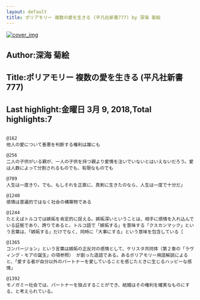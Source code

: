 ```yaml
---
layout: default
title: ポリアモリー 複数の愛を生きる (平凡社新書777) by 深海 菊絵
---
```


[![cover_img](http://images-jp.amazon.com/images/P/B071HL624P.09.MZZZZZZZ.jpg)](https://www.amazon.co.jp/dp/B071HL624P)  
## Author:深海 菊絵  
## Title:ポリアモリー 複数の愛を生きる (平凡社新書777)  
## Last highlight:金曜日 3月 9, 2018,Total highlights:7  
```
  
@162  
他人の愛について善悪を判断する権利は誰にも  
  
@256  
二人の子供がいる親が、一人の子供を持つ親より愛情を注いでいないとはいえないだろう。愛は人数によって分割されるものでも、有限なものでも  
  
@709  
人生は一度きり。でも、もしそれを正直に、真剣に生きたのなら、人生は一度で十分だ」  
  
@1240  
感情は普遍的ではなく社会の構築物である  
  
@1244  
たとえばトルコでは嫉妬を肯定的に捉える。嫉妬深いということは、相手に感情を入れ込んでいる証拠であり、誇りであると。トルコ語で「嫉妬する」を意味する「クスカンマック」という言葉は、「嫉妬する」だけでなく、同時に「大事にする」という意味を包含している［  
  
@1365  
コンパージョン」という言葉は嫉妬の正反対の感情として、ケリスタ共同体（第２章の「ラヴィング・モアの誕生」の項参照） が創った造語である。あるポリアモリー用語解説によると、「愛する者が自分以外のパートナーを愛していることを感じたときに生じるハッピーな感情」  
  
@1392  
モノガミー社会では、パートナーを独占することができ、結婚はその権利を確実なものにする、と考えられている。  